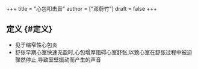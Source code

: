 +++
title = "心包叩击音"
author = ["邓蔚竹"]
draft = false
+++

## 定义 {#定义}

-   见于缩窄性心包炎
-   舒张早期心室快速充盈时,心包增厚阻碍心室舒张,以致心室在舒张过程中被迫骤然停止,导致室壁振动而产生的声音